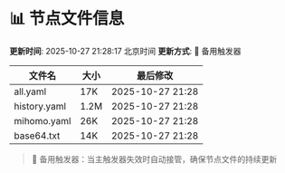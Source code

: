 # 📊 节点文件信息

**更新时间**: 2025-10-27 21:28:17 北京时间
**更新方式**: 🔄 备用触发器

| 文件名 | 大小 | 最后修改 |
|--------|------|----------|
| all.yaml | 17K | 2025-10-27 21:28 |
| history.yaml | 1.2M | 2025-10-27 21:28 |
| mihomo.yaml | 26K | 2025-10-27 21:28 |
| base64.txt | 14K | 2025-10-27 21:28 |

> 🔄 备用触发器：当主触发器失效时自动接管，确保节点文件的持续更新
